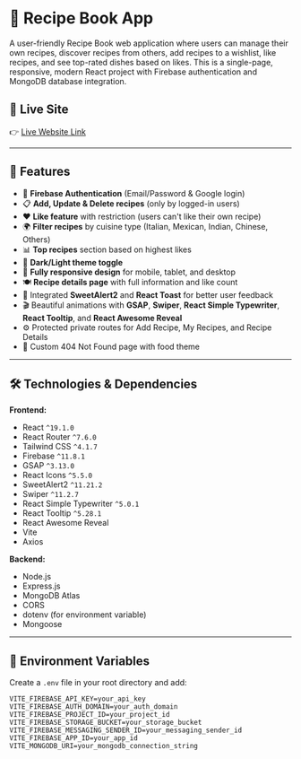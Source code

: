 # 🍳 Recipe Book App

A user-friendly Recipe Book web application where users can manage their own recipes, discover recipes from others, add recipes to a wishlist, like recipes, and see top-rated dishes based on likes. This is a single-page, responsive, modern React project with Firebase authentication and MongoDB database integration.

## 🔗 Live Site  
👉 [Live Website Link](https://foods-hub-11.netlify.app/)

---

## 🚀 Features

- 🔐 **Firebase Authentication** (Email/Password & Google login)
- 📋 **Add, Update & Delete recipes** (only by logged-in users)
- ❤️ **Like feature** with restriction (users can't like their own recipe)
- 🌍 **Filter recipes** by cuisine type (Italian, Mexican, Indian, Chinese, Others)
- 📊 **Top recipes** section based on highest likes
- 🎨 **Dark/Light theme toggle**
- 📱 **Fully responsive design** for mobile, tablet, and desktop
- 🍽️ **Recipe details page** with full information and like count
- 🎉 Integrated **SweetAlert2** and **React Toast** for better user feedback
- 🎬 Beautiful animations with **GSAP**, **Swiper**, **React Simple Typewriter**, **React Tooltip**, and **React Awesome Reveal**
- ⚙️ Protected private routes for Add Recipe, My Recipes, and Recipe Details
- 📝 Custom 404 Not Found page with food theme

---

## 🛠️ Technologies & Dependencies

**Frontend:**

- React `^19.1.0`
- React Router `^7.6.0`
- Tailwind CSS `^4.1.7`
- Firebase `^11.8.1`
- GSAP `^3.13.0`
- React Icons `^5.5.0`
- SweetAlert2 `^11.21.2`
- Swiper `^11.2.7`
- React Simple Typewriter `^5.0.1`
- React Tooltip `^5.28.1`
- React Awesome Reveal
- Vite
- Axios

**Backend:**

- Node.js
- Express.js
- MongoDB Atlas
- CORS
- dotenv (for environment variable)
- Mongoose

---

## 📁 Environment Variables

Create a `.env` file in your root directory and add:

```env
VITE_FIREBASE_API_KEY=your_api_key
VITE_FIREBASE_AUTH_DOMAIN=your_auth_domain
VITE_FIREBASE_PROJECT_ID=your_project_id
VITE_FIREBASE_STORAGE_BUCKET=your_storage_bucket
VITE_FIREBASE_MESSAGING_SENDER_ID=your_messaging_sender_id
VITE_FIREBASE_APP_ID=your_app_id
VITE_MONGODB_URI=your_mongodb_connection_string
